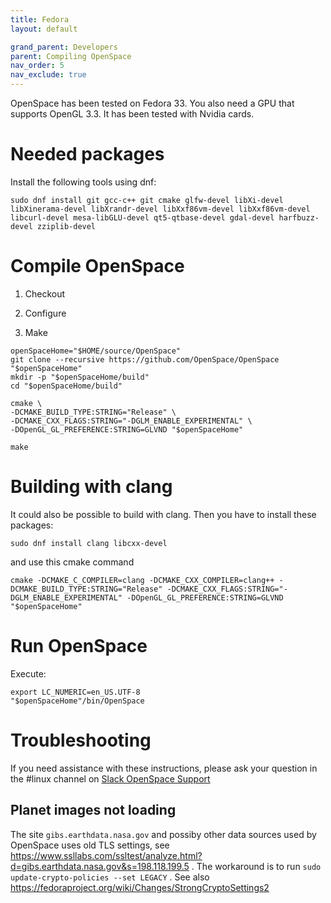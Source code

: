 ```yaml
---
title: Fedora
layout: default

grand_parent: Developers
parent: Compiling OpenSpace
nav_order: 5
nav_exclude: true
---
```


OpenSpace has been tested on Fedora 33. You also need a GPU that supports OpenGL 3.3. It has been tested with Nvidia cards.


# Needed packages

Install the following tools using dnf:

```
sudo dnf install git gcc-c++ git cmake glfw-devel libXi-devel libXinerama-devel libXrandr-devel libXxf86vm-devel libXxf86vm-devel libcurl-devel mesa-libGLU-devel qt5-qtbase-devel gdal-devel harfbuzz-devel zziplib-devel 
```

# Compile OpenSpace

1) Checkout

2) Configure

3) Make

```
openSpaceHome="$HOME/source/OpenSpace"
git clone --recursive https://github.com/OpenSpace/OpenSpace "$openSpaceHome"
mkdir -p "$openSpaceHome/build"
cd "$openSpaceHome/build"

cmake \
-DCMAKE_BUILD_TYPE:STRING="Release" \
-DCMAKE_CXX_FLAGS:STRING="-DGLM_ENABLE_EXPERIMENTAL" \
-DOpenGL_GL_PREFERENCE:STRING=GLVND "$openSpaceHome"

make
```

# Building with clang

It could also be possible to build with clang. Then you have to install these packages:

```
sudo dnf install clang libcxx-devel
```

and use this cmake command

```
cmake -DCMAKE_C_COMPILER=clang -DCMAKE_CXX_COMPILER=clang++ -DCMAKE_BUILD_TYPE:STRING="Release" -DCMAKE_CXX_FLAGS:STRING="-DGLM_ENABLE_EXPERIMENTAL" -DOpenGL_GL_PREFERENCE:STRING=GLVND "$openSpaceHome"
```
# Run OpenSpace

Execute:

```
export LC_NUMERIC=en_US.UTF-8
"$openSpaceHome"/bin/OpenSpace
```

# Troubleshooting

If you need assistance with these instructions, please ask your question in the #linux channel on [Slack OpenSpace Support](https://openspacesupport.slack.com)

## Planet images not loading
 The site `gibs.earthdata.nasa.gov` and possiby other data sources used by OpenSpace uses old TLS settings, see https://www.ssllabs.com/ssltest/analyze.html?d=gibs.earthdata.nasa.gov&s=198.118.199.5 . The workaround is to run `sudo update-crypto-policies --set LEGACY` . See also https://fedoraproject.org/wiki/Changes/StrongCryptoSettings2
